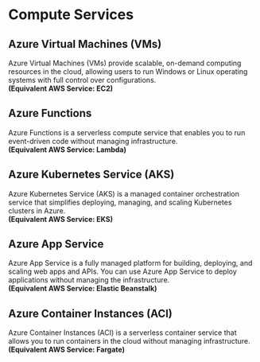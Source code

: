 # Compute Services

## Azure Virtual Machines (VMs)
Azure Virtual Machines (VMs) provide scalable, on-demand computing resources in the cloud, allowing users to run Windows or Linux operating systems with full control over configurations.  
**(Equivalent AWS Service: EC2)**

## Azure Functions
Azure Functions is a serverless compute service that enables you to run event-driven code without managing infrastructure.  
**(Equivalent AWS Service: Lambda)**

## Azure Kubernetes Service (AKS)
Azure Kubernetes Service (AKS) is a managed container orchestration service that simplifies deploying, managing, and scaling Kubernetes clusters in Azure.  
**(Equivalent AWS Service: EKS)**

## Azure App Service
Azure App Service is a fully managed platform for building, deploying, and scaling web apps and APIs. You can use Azure App Service to deploy applications without managing the infrastructure.  
**(Equivalent AWS Service: Elastic Beanstalk)**

## Azure Container Instances (ACI)
Azure Container Instances (ACI) is a serverless container service that allows you to run containers in the cloud without managing infrastructure.  
**(Equivalent AWS Service: Fargate)**